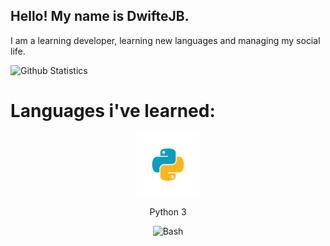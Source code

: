 ## Hello! My name is DwifteJB.

I am a learning developer, learning new languages and managing my social life.

![Github Statistics](https://github-readme-stats.vercel.app/api?username=DwifteJB&show_icons=true&theme=dark)

# Languages i've learned:

<center>
<img src="https://github.com/DwifteJB/DwifteJB/raw/main/E542F508-4FCC-41D0-9A2E-16A39CF4F893.png" alt="py" height="100px" width="100px"/>


Python 3

![Bash]()
</center>
